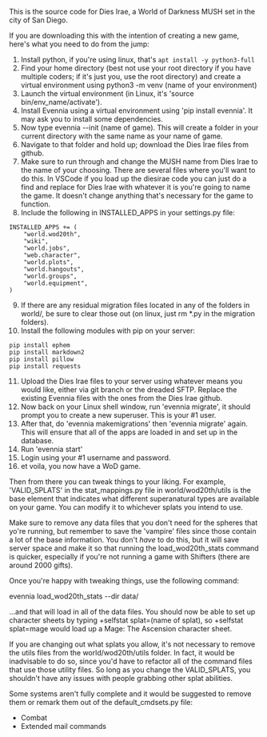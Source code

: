 This is the source code for Dies Irae, a World of Darkness MUSH set in the city of San Diego.

If you are downloading this with the intention of creating a new game, here's what you need to do from the jump:

1. Install python, if you're using linux, that's ```apt install -y python3-full```
2. Find your home directory (best not use your root directory if you have multiple coders; if it's just you, use the root directory) and create a virtual environment using python3 -m venv (name of your environment)
3. Launch the virtual environment (in Linux, it's 'source bin/env_name/activate').
4. Install Evennia using a virtual environment using 'pip install evennia'. It may ask you to install some dependencies.
5. Now type evennia --init (name of game). This will create a folder in your current directory with the same name as your name of game.
6. Navigate to that folder and hold up; download the Dies Irae files from github.
7.  Make sure to run through and change the MUSH name from Dies Irae to the name of your choosing. There are several files where you'll want to do this. In VSCode if you load up the diesirae code you can just do a find and replace for Dies Irae with whatever it is you're going to name the game. It doesn't change anything that's necessary for the game to function.
8. Include the following in INSTALLED_APPS in your settings.py file:
```
INSTALLED_APPS += (
    "world.wod20th",
    "wiki",
    "world.jobs",
    "web.character",
    "world.plots",
    "world.hangouts",
    "world.groups",
    "world.equipment",
)
```
9. If there are any residual migration files located in any of the folders in world/, be sure to clear those out (on linux, just rm *.py in the migration folders). 
10. Install the following modules with pip on your server:
```
pip install ephem
pip install markdown2
pip install pillow
pip install requests
```
11. Upload the Dies Irae files to your server using whatever means you would like, either via git branch or the dreaded SFTP. Replace the existing Evennia files with the ones from the Dies Irae github.
12. Now back on your Linux shell window, run 'evennia migrate', it should prompt you to create a new superuser. This is your #1 user.
13. After that, do 'evennia makemigrations' then 'evennia migrate' again. This will ensure that all of the apps are loaded in and set up in the database.
14. Run 'evennia start'
15. Login using your #1 username and password.
16. et voila, you now have a WoD game.

Then from there you can tweak things to your liking. For example, 'VALID_SPLATS' in the stat_mappings.py file in world/wod20th/utils is the base element that indicates what different superanatural types are available on your game. You can modify it to whichever splats you intend to use. 

Make sure to remove any data files that you don't need for the spheres that yo're running, but remember to save the 'vampire' files since those contain a lot of the base information. You don't *have* to do this, but it will save server space and make it so that running the load_wod20th_stats command is quicker, especially if you're not running a game with Shifters (there are around 2000 gifts).

Once you're happy with tweaking things, use the following command:

evennia load_wod20th_stats --dir data/

...and that will load in all of the data files. You should now be able to set up character sheets by typing +selfstat splat=(name of splat), so +selfstat splat=mage would load up a Mage: The Ascension character sheet.

If you are changing out what splats you allow, it's not necessary to remove the utils files from the world/wod20th/utils folder. In fact, it would be inadvisable to do so, since you'd have to refactor all of the command files that use those utility files. So long as you change the VALID_SPLATS, you shouldn't have any issues with people grabbing other splat abilities.

Some systems aren't fully complete and it would be suggested to remove them or remark them out of the default_cmdsets.py file:
- Combat
- Extended mail commands
